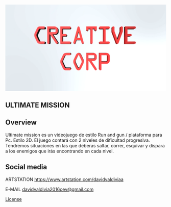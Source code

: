 ![Logo](https://github.com/creativecore30/FinalGame/blob/master/Mockups/Creative_Corp%20.png "Main_Screen")
## ULTIMATE MISSION
## Overview
Ultimate mission es un videojuego de estilo Run and gun / plataforma para Pc. Estilo 2D. El juego contará con 2 niveles de dificultad progresiva. Tendremos situaciones en las que deberas saltar, correr, esquivar y dispara a los enemigos que irás encontrando en cada nivel.

## Social media

 ARTSTATION https://www.artstation.com/davidvaldiviaa
 
 E-MAIL davidvaldivia2016cev@gmail.com

[License](https://github.com/creativecore30/FinalGame/blob/master/LICENSE "Licence")
